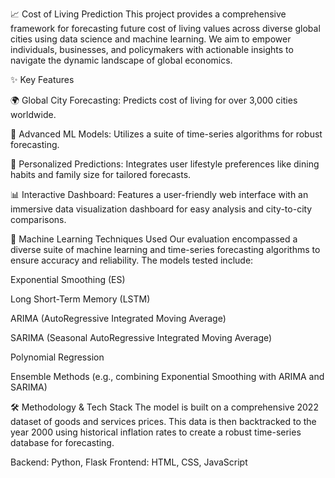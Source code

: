 📈 Cost of Living Prediction
This project provides a comprehensive framework for forecasting future cost of living values across diverse global cities using data science and machine learning. We aim to empower individuals, businesses, and policymakers with actionable insights to navigate the dynamic landscape of global economics.

✨ Key Features

🌍 Global City Forecasting: Predicts cost of living for over 3,000 cities worldwide.



🤖 Advanced ML Models: Utilizes a suite of time-series algorithms for robust forecasting.


👤 Personalized Predictions: Integrates user lifestyle preferences like dining habits and family size for tailored forecasts.



📊 Interactive Dashboard: Features a user-friendly web interface with an immersive data visualization dashboard for easy analysis and city-to-city comparisons.

🤖 Machine Learning Techniques Used
Our evaluation encompassed a diverse suite of machine learning and time-series forecasting algorithms to ensure accuracy and reliability. The models tested include:


Exponential Smoothing (ES) 


Long Short-Term Memory (LSTM) 


ARIMA (AutoRegressive Integrated Moving Average) 


SARIMA (Seasonal AutoRegressive Integrated Moving Average) 


Polynomial Regression 


Ensemble Methods (e.g., combining Exponential Smoothing with ARIMA and SARIMA) 

🛠️ Methodology & Tech Stack
The model is built on a comprehensive 2022 dataset of goods and services prices. This data is then backtracked to the year 2000 using historical inflation rates to create a robust time-series database for forecasting.

Backend: Python, Flask 
Frontend: HTML, CSS, JavaScript 
